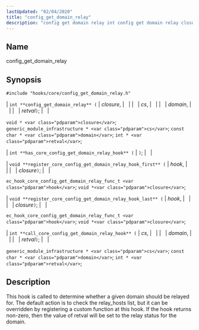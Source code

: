 ```yaml
---
lastUpdated: "02/04/2020"
title: "config_get_domain_relay"
description: "config get domain relay int config get domain relay closure cs domain retval void closure generic module infrastructure cs const char domain int retval int has core config get domain relay hook void register core config get domain relay hook first hook closure ec hook core config get domain relay..."
---
```


<a name="hooks.core.config_get_domain_relay"></a> 
## Name

config_get_domain_relay

## Synopsis

`#include "hooks/core/config_get_domain_relay.h"`

| `int **config_get_domain_relay** (` | <var class="pdparam">closure</var>, |   |
|   | <var class="pdparam">cs</var>, |   |
|   | <var class="pdparam">domain</var>, |   |
|   | <var class="pdparam">retval</var>`)`; |   |

`void * <var class="pdparam">closure</var>`;
`generic_module_infrastructure * <var class="pdparam">cs</var>`;
`const char * <var class="pdparam">domain</var>`;
`int * <var class="pdparam">retval</var>`;

| `int **has_core_config_get_domain_relay_hook** (` | `)`; |   |

| `void **register_core_config_get_domain_relay_hook_first** (` | <var class="pdparam">hook</var>, |   |
|   | <var class="pdparam">closure</var>`)`; |   |

`ec_hook_core_config_get_domain_relay_func_t <var class="pdparam">hook</var>`;
`void *<var class="pdparam">closure</var>`;

| `void **register_core_config_get_domain_relay_hook_last** (` | <var class="pdparam">hook</var>, |   |
|   | <var class="pdparam">closure</var>`)`; |   |

`ec_hook_core_config_get_domain_relay_func_t <var class="pdparam">hook</var>`;
`void *<var class="pdparam">closure</var>`;

| `int **call_core_config_get_domain_relay_hook** (` | <var class="pdparam">cs</var>, |   |
|   | <var class="pdparam">domain</var>, |   |
|   | <var class="pdparam">retval</var>`)`; |   |

`generic_module_infrastructure * <var class="pdparam">cs</var>`;
`const char * <var class="pdparam">domain</var>`;
`int * <var class="pdparam">retval</var>`;<a name="idp28851392"></a> 
## Description

This hook is called to determine whether a given domain should be relayed for. The default action is to check the relay_hosts list, but it can be overridden by registering a custom function at this hook. If the hook returns non-zero, then the value of retval will be set to the relay status for the domain.